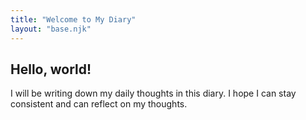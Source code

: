```yaml
---
title: "Welcome to My Diary"
layout: "base.njk"
---
```

## Hello, world!

I will be writing down my daily thoughts in this diary. I hope I can stay consistent and can reflect on my thoughts.